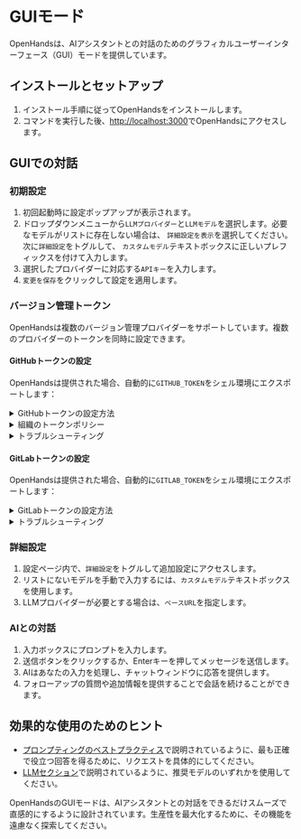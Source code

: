 # GUIモード

OpenHandsは、AIアシスタントとの対話のためのグラフィカルユーザーインターフェース（GUI）モードを提供しています。

## インストールとセットアップ

1. インストール手順に従ってOpenHandsをインストールします。
2. コマンドを実行した後、[http://localhost:3000](http://localhost:3000)でOpenHandsにアクセスします。

## GUIでの対話

### 初期設定

1. 初回起動時に設定ポップアップが表示されます。
2. ドロップダウンメニューから`LLMプロバイダー`と`LLMモデル`を選択します。必要なモデルがリストに存在しない場合は、
   `詳細設定を表示`を選択してください。次に`詳細設定`をトグルして、
   `カスタムモデル`テキストボックスに正しいプレフィックスを付けて入力します。
3. 選択したプロバイダーに対応する`APIキー`を入力します。
4. `変更を保存`をクリックして設定を適用します。

### バージョン管理トークン

OpenHandsは複数のバージョン管理プロバイダーをサポートしています。複数のプロバイダーのトークンを同時に設定できます。

#### GitHubトークンの設定

OpenHandsは提供された場合、自動的に`GITHUB_TOKEN`をシェル環境にエクスポートします：

<details>
  <summary>GitHubトークンの設定方法</summary>

  1. **個人アクセストークン（PAT）の生成**：
   - GitHubで、設定 > 開発者設定 > 個人アクセストークン > トークン（クラシック）に移動します。
   - **新しいトークン（クラシック）**
     - 必要なスコープ：
     - `repo`（プライベートリポジトリの完全な制御）
   - **細かい権限を持つトークン**
     - すべてのリポジトリ（特定のリポジトリを選択することもできますが、リポジトリ検索の結果に影響します）
     - 最小限の権限（検索用に`メタデータ = 読み取り専用`、ブランチ作成用に`プルリクエスト = 読み取りと書き込み`および`コンテンツ = 読み取りと書き込み`を選択）
  2. **OpenHandsにトークンを入力**：
   - 設定ボタン（歯車アイコン）をクリックします。
   - `GitHubトークン`フィールドにトークンを貼り付けます。
   - `保存`をクリックして変更を適用します。
</details>

<details>
  <summary>組織のトークンポリシー</summary>

  組織のリポジトリを扱う場合、追加の設定が必要な場合があります：

  1. **組織の要件を確認**：
   - 組織の管理者は特定のトークンポリシーを強制する場合があります。
   - 一部の組織では、SSOが有効になっているトークンの作成が必要です。
   - 組織の[トークンポリシー設定](https://docs.github.com/en/organizations/managing-programmatic-access-to-your-organization/setting-a-personal-access-token-policy-for-your-organization)を確認してください。
  2. **組織へのアクセスを確認**：
   - GitHubのトークン設定に移動します。
   - `組織アクセス`の下で組織を探します。
   - 必要に応じて、組織の横にある`SSOを有効にする`をクリックします。
   - SSO認証プロセスを完了します。
</details>

<details>
  <summary>トラブルシューティング</summary>

  一般的な問題と解決策：

  - **トークンが認識されない**：
     - トークンが設定に正しく保存されていることを確認します。
     - トークンが期限切れになっていないか確認します。
     - トークンに必要なスコープがあることを確認します。
     - トークンを再生成してみてください。

  - **組織アクセスが拒否された**：
     - SSOが必要だが有効になっていないか確認します。
     - 組織のメンバーシップを確認します。
     - トークンポリシーがアクセスをブロックしている場合は、組織の管理者に連絡してください。

  - **トークンが機能するか確認**：
     - トークンが有効な場合、アプリは緑色のチェックマークを表示します。
     - リポジトリにアクセスして権限を確認してみてください。
     - ブラウザのコンソールでエラーメッセージを確認してください。
</details>

#### GitLabトークンの設定

OpenHandsは提供された場合、自動的に`GITLAB_TOKEN`をシェル環境にエクスポートします：

<details>
  <summary>GitLabトークンの設定方法</summary>

  1. **個人アクセストークン（PAT）の生成**：
   - GitLabで、ユーザー設定 > アクセストークンに移動します。
   - 以下のスコープを持つ新しいトークンを作成します：
     - `api`（APIアクセス）
     - `read_user`（ユーザー情報の読み取り）
     - `read_repository`（リポジトリの読み取り）
     - `write_repository`（リポジトリの書き込み）
   - 有効期限を設定するか、期限なしトークンの場合は空白のままにします。
  2. **OpenHandsにトークンを入力**：
   - 設定ボタン（歯車アイコン）をクリックします。
   - `GitLabトークン`フィールドにトークンを貼り付けます。
   - セルフホスト型GitLabを使用している場合は、GitLabインスタンスのURLを入力します。
   - `保存`をクリックして変更を適用します。
</details>

<details>
  <summary>トラブルシューティング</summary>

  一般的な問題と解決策：

  - **トークンが認識されない**：
     - トークンが設定に正しく保存されていることを確認します。
     - トークンが期限切れになっていないか確認します。
     - トークンに必要なスコープがあることを確認します。
     - セルフホスト型インスタンスの場合、正しいインスタンスURLを確認します。

  - **アクセスが拒否された**：
     - プロジェクトのアクセス権限を確認します。
     - トークンに必要なスコープがあるか確認します。
     - グループ/組織のリポジトリの場合、適切なアクセス権があることを確認します。
</details>

### 詳細設定

1. 設定ページ内で、`詳細設定`をトグルして追加設定にアクセスします。
2. リストにないモデルを手動で入力するには、`カスタムモデル`テキストボックスを使用します。
3. LLMプロバイダーが必要とする場合は、`ベースURL`を指定します。

### AIとの対話

1. 入力ボックスにプロンプトを入力します。
2. 送信ボタンをクリックするか、Enterキーを押してメッセージを送信します。
3. AIはあなたの入力を処理し、チャットウィンドウに応答を提供します。
4. フォローアップの質問や追加情報を提供することで会話を続けることができます。

## 効果的な使用のためのヒント

- [プロンプティングのベストプラクティス](../prompting/prompting-best-practices)で説明されているように、最も正確で役立つ回答を得るために、リクエストを具体的にしてください。
- [LLMセクション](usage/llms/llms.md)で説明されているように、推奨モデルのいずれかを使用してください。

OpenHandsのGUIモードは、AIアシスタントとの対話をできるだけスムーズで直感的にするように設計されています。生産性を最大化するために、その機能を遠慮なく探索してください。
